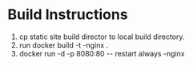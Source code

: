 # Build Instructions
1. cp static site build director to local build directory.
2. run docker build -t <site name>-nginx .
3. docker run -d -p 8080:80 -- restart always <site name>-nginx